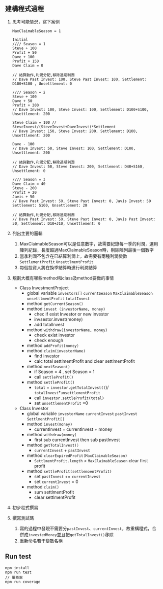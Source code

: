 ## 建構程式過程
1. 思考可能情況，寫下案例
    ```
    MaxClaimableSeason = 1
    
    Initial
    //// Season = 1
    Steve + 100
    Profit + 50
    Dave + 100
    Profit + 150
    Dave Claim = 0
    
    // 結算動作,利潤分配,移除過期利潤
    // Dave Past Invest: 100, Steve Past Invest: 100, Settlement: D100+S100 , Unsettlement: 0
    
    //// Season = 2
    Steve + 100
    Dave + 50
    Profit + 200
    // Dave Invest: 100, Steve Invest: 100, Settlement: D100+S100, Unsettlement: 200
    
    Steve Claim = 100 // SteveInvest/(SteveInvest+DaveInvest)*Settlement
    // Dave Invest: 150, Steve Invest: 200, Settlement: D100, Unsettlement: 200
    
    Dave - 100
    // Dave Invest: 50, Steve Invest: 100, Settlement: D100, Unsettlement: 200
    
    // 結算動作,利潤分配,移除過期利潤
    // Dave Invest: 50, Steve Invest: 200, Settlement: D40+S160, Unsettlement: 0
    
    //// Season = 3
    Dave Claim = 40
    Steve - 200
    Profit + 20
    Javis + 50
    // Dave Past Invest: 50, Steve Past Invest: 0, Javis Invest: 50 Settlement: S160, Unsettlement: 20 
    
    // 結算動作,利潤分配,移除過期利潤
    // Dave Past Invest: 50, Steve Past Invest: 0, Javis Past Invest: 50, Settlement: D10+J10, Unsettlement: 0
    ```
2. 列出主要的邏輯
    1. MaxClaimableSeason可以是任意數字，故需要紀錄每一季的利潤，選用陣列紀錄，長度超過MaxClaimableSeason時，剔除陣列最後一個數字
    2. 當季利潤不包含在已結算利潤上，故需要有兩種利潤變數 `SettlementProfit` `UnsettlmentProfit`
    3. 每個投資人將在換季結算時進行利潤結算

3. 規劃大概有哪些method和class及method要做的事情
    - Class InvestmentProject
      - global variable `investors[]`  `currentSeason` `MaxClaimableSeason`  `unsettlmentProfit`  `totalInvest`
      - method `getCurrentSeason()`
      - method `invest (investorName, money)`
        - chec if exist Investor or new investor
        - invsestor.invest(money)
        - add totalInvest
      - method `withdraw(investorName, money)`
        - check exist investor
        - check enough
      - method `addProfit(money)`
      - method `claim(investorName)`
        - find investor
        - calc total settlmentProfit and clear settlmentProfit
      - method `nextSeason()`
        - if Season = 4 , set Season = 1
        - call `settleProfit()`
      - method `settleProfit()`
        - `total` = `investor.getTotalInvest()`)/ `totalInvest`*`unsettlementProfit`
        - call `investor.settleProfit(total)`
        - set `unsettlementProfit` =0
    - Class Investor
      - global variable `investorName` `currentInvest` `pastInvest` `SettlmentProfit[]` 
      - method `invest(money)`
        - currentInvest = currentInvest + money
      - method `withdraw(money)`
        - first sub currentInvest then sub pastInvest
      - method `getTotalInvest()`
        - `currentInvest` +  `pastInvest`
      - method `clearExpiredProfit(MaxClaimableSeason)`
        - `SettlmentProfit.length` > `MaxClaimableSeason`  clear first profit
      - method `settleProfit(settlemoentProfit)`
        - set `pastInvest` += `currentInvest`  
        - set `currentInvest`  = 0
      - method `claim()`
        - sum settlmentProfit
        - clear settlmentProfit
5. 初步程式撰寫
6. 撰寫測試碼
    1. 寫的過程中發現不需要分`pastInvest`、`currentInvest`，故重構程式，合併成`investedMoney`並且把`getTotalInvest()`移除
    2. 重新命名若干變數名稱

## Run test
```
npm install
npm run test
// 覆蓋率
npm run coverage
```